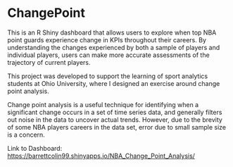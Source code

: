 # ChangePoint

This is an R Shiny dashboard that allows users to explore when top NBA point guards experience change in KPIs throughout their careers. By understanding the changes experienced by both a sample of players and individual players, users can make more accurate assessments of the trajectory of current players.

This project was developed to support the learning of sport analytics students at Ohio University, where I designed an exercise around change point analysis.

Change point analysis is a useful technique for identifying when a significant change occurs in a set of time series data, and generally filters out noise in the data to uncover actual trends. However, due to the brevity of some NBA players careers in the data set, error due to small sample size is a concern.

Link to Dashboard: https://barrettcolin99.shinyapps.io/NBA_Change_Point_Analysis/
